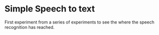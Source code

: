 # Simple Speech to text
 
First experiment from a series of experiments to see the where the speech recognition has reached.

      
      
